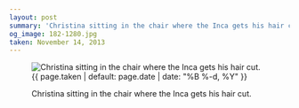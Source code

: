 ```yaml
---
layout: post
summary: 'Christina sitting in the chair where the Inca gets his hair cut.'
og_image: 182-1280.jpg
taken: November 14, 2013
---
```


<figure class="post">
<img alt="Christina sitting in the chair where the Inca gets his hair cut." sizes="(min-width: 700px) 50vw, calc(100vw - 2rem)" src="{{ site.assets_url }}/182-640.jpg" srcset="{{ site.assets_url }}/182-1280.jpg 1280w, {{ site.assets_url }}/182-960.jpg 960w, {{ site.assets_url }}/182-640.jpg 640w, {{ site.assets_url }}/182-320.jpg 320w"/>
<figcaption>
<time>{{ page.taken | default: page.date | date: "%B %-d, %Y" }}</time>
<p>Christina sitting in the chair where the Inca gets his hair cut.</p>
</figcaption>
</figure>
